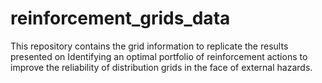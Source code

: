 # reinforcement_grids_data
This repository contains the grid information to replicate the results presented on Identifying an optimal portfolio of reinforcement actions to improve the reliability of distribution grids in the face of external hazards.
